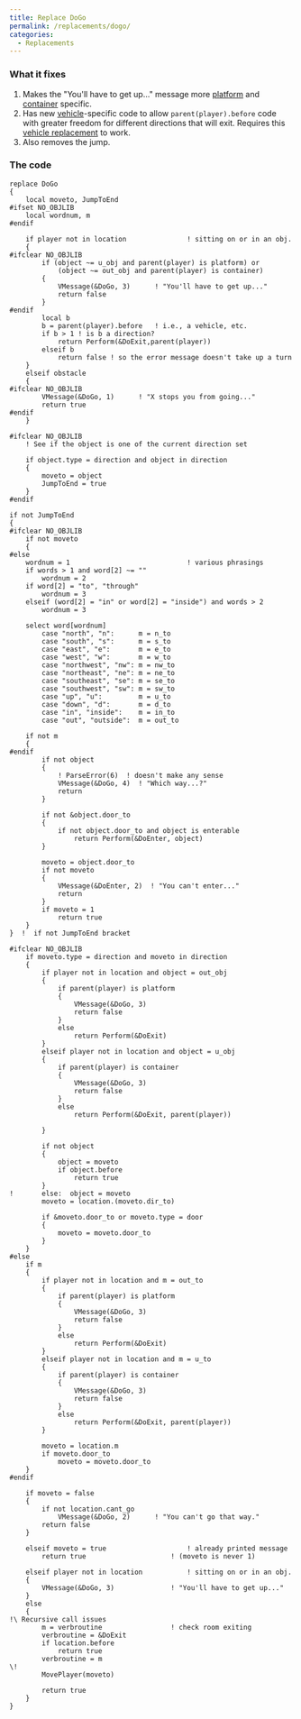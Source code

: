 ```yaml
---
title: Replace DoGo
permalink: /replacements/dogo/
categories: 
  - Replacements
---
```


### What it fixes

1.  Makes the "You'll have to get up..." message more
    [platform](attributes/platform/) and
    [container](attributes/container/) specific.
2.  Has new [vehicle](classes/vehicle/)-specific code to allow
    `parent(player).before` code with greater freedom for different
    directions that will exit. Requires this
    [vehicle replacement](replacements/vehicle/) to work.
3.  Also removes the jump.

### The code

    replace DoGo
    {
        local moveto, JumpToEnd
    #ifset NO_OBJLIB
        local wordnum, m
    #endif

        if player not in location               ! sitting on or in an obj.
        {
    #ifclear NO_OBJLIB
            if (object ~= u_obj and parent(player) is platform) or
                (object ~= out_obj and parent(player) is container)
            {
                VMessage(&DoGo, 3)      ! "You'll have to get up..."
                return false
            }
    #endif
            local b
            b = parent(player).before   ! i.e., a vehicle, etc.
            if b > 1 ! is b a direction?
                return Perform(&DoExit,parent(player))
            elseif b
                return false ! so the error message doesn't take up a turn
        }
        elseif obstacle
        {
    #ifclear NO_OBJLIB
            VMessage(&DoGo, 1)      ! "X stops you from going..."
            return true
    #endif
        }

    #ifclear NO_OBJLIB
        ! See if the object is one of the current direction set

        if object.type = direction and object in direction
        {
            moveto = object
            JumpToEnd = true
        }
    #endif

    if not JumpToEnd
    {
    #ifclear NO_OBJLIB
        if not moveto
        {
    #else
        wordnum = 1                             ! various phrasings
        if words > 1 and word[2] ~= ""
            wordnum = 2
        if word[2] = "to", "through"
            wordnum = 3
        elseif (word[2] = "in" or word[2] = "inside") and words > 2
            wordnum = 3

        select word[wordnum]
            case "north", "n":      m = n_to
            case "south", "s":      m = s_to
            case "east", "e":       m = e_to
            case "west", "w":       m = w_to
            case "northwest", "nw": m = nw_to
            case "northeast", "ne": m = ne_to
            case "southeast", "se": m = se_to
            case "southwest", "sw": m = sw_to
            case "up", "u":         m = u_to
            case "down", "d":       m = d_to
            case "in", "inside":    m = in_to
            case "out", "outside":  m = out_to

        if not m
        {
    #endif
            if not object
            {
                ! ParseError(6)  ! doesn't make any sense
                VMessage(&DoGo, 4)  ! "Which way...?"
                return
            }

            if not &object.door_to
            {
                if not object.door_to and object is enterable
                    return Perform(&DoEnter, object)
            }

            moveto = object.door_to
            if not moveto
            {
                VMessage(&DoEnter, 2)  ! "You can't enter..."
                return
            }
            if moveto = 1
                return true
        }
    }  !  if not JumpToEnd bracket

    #ifclear NO_OBJLIB
        if moveto.type = direction and moveto in direction
        {
            if player not in location and object = out_obj
            {
                if parent(player) is platform
                {
                    VMessage(&DoGo, 3)
                    return false
                }
                else
                    return Perform(&DoExit)
            }
            elseif player not in location and object = u_obj
            {
                if parent(player) is container
                {
                    VMessage(&DoGo, 3)
                    return false
                }
                else
                    return Perform(&DoExit, parent(player))

            }

            if not object
            {
                object = moveto
                if object.before
                    return true
            }
    !       else:  object = moveto
            moveto = location.(moveto.dir_to)

            if &moveto.door_to or moveto.type = door
            {
                moveto = moveto.door_to
            }
        }
    #else
        if m
        {
            if player not in location and m = out_to
            {
                if parent(player) is platform
                {
                    VMessage(&DoGo, 3)
                    return false
                }
                else
                    return Perform(&DoExit)
            }
            elseif player not in location and m = u_to
            {
                if parent(player) is container
                {
                    VMessage(&DoGo, 3)
                    return false
                }
                else
                    return Perform(&DoExit, parent(player))
            }

            moveto = location.m
            if moveto.door_to
                moveto = moveto.door_to
        }
    #endif

        if moveto = false
        {
            if not location.cant_go
                VMessage(&DoGo, 2)      ! "You can't go that way."
            return false
        }

        elseif moveto = true                    ! already printed message
            return true                     ! (moveto is never 1)

        elseif player not in location           ! sitting on or in an obj.
        {
            VMessage(&DoGo, 3)              ! "You'll have to get up..."
        }
        else
        {
    !\ Recursive call issues
            m = verbroutine                 ! check room exiting
            verbroutine = &DoExit
            if location.before
                return true
            verbroutine = m
    \!
            MovePlayer(moveto)

            return true
        }
    }
